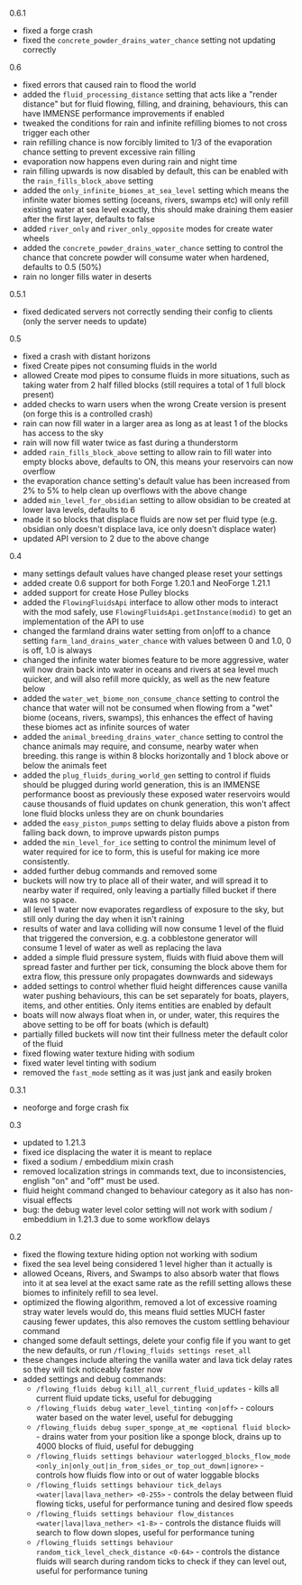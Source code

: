 
0.6.1
- fixed a forge crash
- fixed the `concrete_powder_drains_water_chance` setting not updating correctly

0.6
- fixed errors that caused rain to flood the world
- added the `fluid_processing_distance` setting that acts like a "render distance" but for fluid flowing, filling, and draining, behaviours, this can have IMMENSE performance improvements if enabled
- tweaked the conditions for rain and infinite refilling biomes to not cross trigger each other
- rain refilling chance is now forcibly limited to 1/3 of the evaporation chance setting to prevent excessive rain filling
- evaporation now happens even during rain and night time
- rain filling upwards is now disabled by default, this can be enabled with the `rain_fills_block_above` setting
- added the `only_infinite_biomes_at_sea_level` setting which means the infinite water biomes setting (oceans, rivers, swamps etc) will only refill existing water at sea level exactly, this should make draining them easier after the first layer, defaults to false
- added `river_only` and `river_only_opposite` modes for create water wheels
- added the `concrete_powder_drains_water_chance` setting to control the chance that concrete powder will consume water when hardened, defaults to 0.5 (50%)
- rain no longer fills water in deserts

0.5.1
- fixed dedicated servers not correctly sending their config to clients (only the server needs to update)

0.5
- fixed a crash with distant horizons
- fixed Create pipes not consuming fluids in the world
- allowed Create mod pipes to consume fluids in more situations, such as taking water from 2 half filled blocks (still requires a total of 1 full block present)
- added checks to warn users when the wrong Create version is present (on forge this is a controlled crash)
- rain can now fill water in a larger area as long as at least 1 of the blocks has access to the sky
- rain will now fill water twice as fast during a thunderstorm
- added `rain_fills_block_above` setting to allow rain to fill water into empty blocks above, defaults to ON, this means your reservoirs can now overflow
- the evaporation chance setting's default value has been increased from 2% to 5% to help clean up overflows with the above change
- added `min_level_for_obsidian` setting to allow obsidian to be created at lower lava levels, defaults to 6
- made it so blocks that displace fluids are now set per fluid type (e.g. obsidian only doesn't displace lava, ice only doesn't displace water)
- updated API version to 2 due to the above change

0.4
- many settings default values have changed please reset your settings
- added create 0.6 support for both Forge 1.20.1 and NeoForge 1.21.1
- added support for create Hose Pulley blocks
- added the `FlowingFluidsApi` interface to allow other mods to interact with the mod safely, use `FlowingFluidsApi.getInstance(modid)` to get an implementation of the API to use
- changed the farmland drains water setting from on|off to a chance setting `farm_land_drains_water_chance` with values between 0 and 1.0, 0 is off, 1.0 is always
- changed the infinite water biomes feature to be more aggressive, water will now drain back into water in oceans and rivers at sea level much quicker, and will also refill more quickly, as well as the new feature below
- added the `water_wet_biome_non_consume_chance` setting to control the chance that water will not be consumed when flowing from a "wet" biome (oceans, rivers, swamps), this enhances the effect of having these biomes act as infinite sources of water
- added the `animal_breeding_drains_water_chance` setting to control the chance animals may require, and consume, nearby water when breeding. this range is within 8 blocks horizontally and 1 block above or below the animals feet
- added the `plug_fluids_during_world_gen` setting to control if fluids should be plugged during world generation, this is an IMMENSE performance boost as previously these exposed water reservoirs would cause thousands of fluid updates on chunk generation, this won't affect lone fluid blocks unless they are on chunk boundaries
- added the `easy_piston_pumps` setting to delay fluids above a piston from falling back down, to improve upwards piston pumps
- added the `min_level_for_ice` setting to control the minimum level of water required for ice to form, this is useful for making ice  more consistently.
- added further debug commands and removed some
- buckets will now try to place all of their water, and will spread it to nearby water if required, only leaving a partially filled bucket if there was no space.
- all level 1 water now evaporates regardless of exposure to the sky, but still only during the day when it isn't raining
- results of water and lava colliding will now consume 1 level of the fluid that triggered the conversion, e.g. a cobblestone generator will consume 1 level of water as well as replacing the lava
- added a simple fluid pressure system, fluids with fluid above them will spread faster and further per tick, consuming the block above them for extra flow, this pressure only propagates downwards and sideways
- added settings to control whether fluid height differences cause vanilla water pushing behaviours, this can be set separately for boats, players, items, and other entities. Only items entities are enabled by default
- boats will now always float when in, or under, water, this requires the above setting to be off for boats (which is default)
- partially filled buckets will now tint their fullness meter the default color of the fluid
- fixed flowing water texture hiding with sodium
- fixed water level tinting with sodium
- removed the `fast_mode` setting as it was just jank and easily broken

0.3.1 
- neoforge and forge crash fix

0.3
- updated to 1.21.3
- fixed ice displacing the water it is meant to replace
- fixed a sodium / embeddium mixin crash
- removed localization strings in commands text, due to inconsistencies, english "on" and "off" must be used.
- fluid height command changed to behaviour category as it also has non-visual effects
- bug: the debug water level color setting will not work with sodium / embeddium in 1.21.3 due to some workflow delays

0.2

- fixed the flowing texture hiding option not working with sodium
- fixed the sea level being considered 1 level higher than it actually is
- allowed Oceans, Rivers, and Swamps to also absorb water that flows into it at sea level at the exact same rate as the refill setting allows these biomes to infinitely refill to sea level.
- optimized the flowing algorithm, removed a lot of excessive roaming stray water levels would do, this means fluid settles MUCH faster causing fewer updates, this also removes the custom settling behaviour command
- changed some default settings, delete your config file if you want to get the new defaults, or run `/flowing_fluids settings reset_all`
- these changes include altering the vanilla water and lava tick delay rates so they will tick noticeably faster now
- added settings and debug commands:
  - `/flowing_fluids debug kill_all_current_fluid_updates` - kills all current fluid update ticks, useful for debugging
  - `/flowing_fluids debug water_level_tinting <on|off>` - colours water based on the water level, useful for debugging
  - `/flowing_fluids debug super_sponge_at_me <optional fluid block>` - drains water from your position like a sponge block, drains up to 4000 blocks of fluid, useful for debugging
  - `/flowing_fluids settings behaviour waterlogged_blocks_flow_mode <only_in|only_out|in_from_sides_or_top_out_down|ignore>` - controls how fluids flow into or out of water loggable blocks
  - `/flowing_fluids settings behaviour tick_delays <water|lava|lava_nether> <0-255>` - controls the delay between fluid flowing ticks, useful for performance tuning and desired flow speeds
  - `/flowing_fluids settings behaviour flow_distances <water|lava|lava_nether> <1-8>` - controls the distance fluids will search to flow down slopes, useful for performance tuning
  - `/flowing_fluids settings behaviour random_tick_level_check_distance <0-64>` - controls the distance fluids will search during random ticks to check if they can level out, useful for performance tuning
